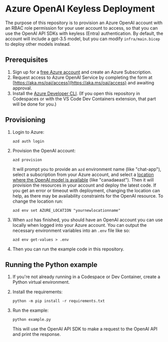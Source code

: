 # Azure OpenAI Keyless Deployment

The purpose of this repository is to provision an Azure OpenAI account with an RBAC role permission for your user account to access,
so that you can use the OpenAI API SDKs with keyless (Entra) authentication. By default, the account will include a gpt-3.5 model, but you can modify `infra/main.bicep` to deploy other models instead.

## Prerequisites

1. Sign up for a [free Azure account](https://azure.microsoft.com/free/) and create an Azure Subscription.
2. Request access to Azure OpenAI Service by completing the form at [https://aka.ms/oai/access](https://aka.ms/oai/access) and awaiting approval.
3. Install the [Azure Developer CLI](https://learn.microsoft.com/azure/developer/azure-developer-cli/install-azd). (If you open this repository in Codespaces or with the VS Code Dev Containers extension, that part will be done for you.)

## Provisioning

1. Login to Azure:

    ```shell
    azd auth login
    ```

2. Provision the OpenAI account:

    ```shell
    azd provision
    ```

    It will prompt you to provide an `azd` environment name (like "chat-app"), select a subscription from your Azure account, and select a [location where the OpenAI model is available](https://learn.microsoft.com/azure/ai-services/openai/concepts/models#standard-deployment-model-availability) (like "canadaeast"). Then it will provision the resources in your account and deploy the latest code. If you get an error or timeout with deployment, changing the location can help, as there may be availability constraints for the OpenAI resource. To change the location run: 

    ```shell
    azd env set AZURE_LOCATION "yournewlocationname"
    ```

3. When `azd` has finished, you should have an OpenAI account you can use locally when logged into your Azure account. You can output the necessary environment variables into an `.env` file like so:

    ```shell
    azd env get-values > .env
    ```

4. Then you can run the example code in this repository.


## Running the Python example

1. If you're not already running in a Codespace or Dev Container, create a Python virtual environment.

2. Install the requirements:

    ```shell
    python -m pip install -r requirements.txt
    ```

3. Run the example:

    ```shell
    python example.py
    ```

    This will use the OpenAI API SDK to make a request to the OpenAI API and print the response.
